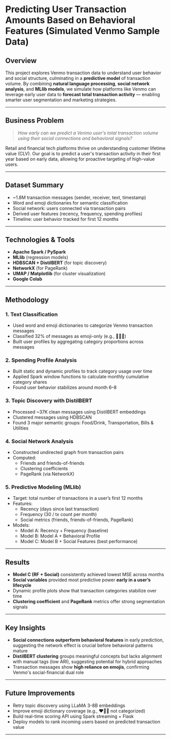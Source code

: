 # Predicting User Transaction Amounts Based on Behavioral Features (Simulated Venmo Sample Data)

## Overview
This project explores Venmo transaction data to understand user behavior and social structure, culminating in a **predictive model** of transaction volume. By combining **natural language processing**, **social network analysis**, and **MLlib models**, we simulate how platforms like Venmo can leverage early user data to **forecast total transaction activity** — enabling smarter user segmentation and marketing strategies.

---

## Business Problem
> _How early can we predict a Venmo user's total transaction volume using their social connections and behavioral signals?_
 
Retail and financial tech platforms thrive on understanding customer lifetime value (CLV). Our goal is to predict a user's transaction activity in their first year based on early data, allowing for proactive targeting of high-value users.

---

## Dataset Summary
- ~1.8M transaction messages (sender, receiver, text, timestamp)
- Word and emoji dictionaries for semantic classification
- Social network: users connected via transaction pairs
- Derived user features (recency, frequency, spending profiles)
- Timeline: user behavior tracked for first 12 months


---

## Technologies & Tools
- **Apache Spark / PySpark**
- **MLlib** (regression models)
- **HDBSCAN + DistilBERT** (for topic discovery)
- **NetworkX** (for PageRank)
- **UMAP / Matplotlib** (for cluster visualization)
- **Google Colab**


---

## Methodology

### 1. **Text Classification**
- Used word and emoji dictionaries to categorize Venmo transaction messages
- Classified 32% of messages as emoji-only (e.g., 🍕💸🎉)
- Built user profiles by aggregating category proportions across messages

### 2. **Spending Profile Analysis**
- Built static and dynamic profiles to track category usage over time
- Applied Spark window functions to calculate monthly cumulative category shares
- Found user behavior stabilizes around month 6–8

### 3. **Topic Discovery with DistilBERT**
- Processed ~37K clean messages using DistilBERT embeddings
- Clustered messages using HDBSCAN
- Found 3 major semantic groups: Food/Drink, Transportation, Bills & Utilities

### 4. **Social Network Analysis**
- Constructed undirected graph from transaction pairs
- Computed:
  - Friends and friends-of-friends
  - Clustering coefficients
  - PageRank (via NetworkX)

### 5. **Predictive Modeling (MLlib)**
- Target: total number of transactions in a user’s first 12 months
- Features:
  - Recency (days since last transaction)
  - Frequency (30 / tx count per month)
  - Social metrics (friends, friends-of-friends, PageRank)
- Models:
  - Model A: Recency + Frequency (baseline)
  - Model B: Model A + Behavioral Profile
  - Model C: Model B + Social Features (best performance)

---

## Results

- **Model C (RF + Social)** consistently achieved lowest MSE across months
- **Social variables** provided most predictive power **early in a user’s lifecycle**
- Dynamic profile plots show that transaction categories stabilize over time
- **Clustering coefficient** and **PageRank** metrics offer strong segmentation signals

---

## Key Insights

- **Social connections outperform behavioral features** in early prediction, suggesting the network effect is crucial before behavioral patterns mature
- **DistilBERT clustering** groups meaningful concepts but lacks alignment with manual tags (low ARI), suggesting potential for hybrid approaches
- Transaction messages show **high reliance on emojis**, confirming Venmo's social-financial dual role

---

## Future Improvements

- Retry topic discovery using LLaMA 3-8B embeddings
- Improve emoji dictionary coverage (e.g., ❤️💸🎈 not categorized)
- Build real-time scoring API using Spark streaming + Flask
- Deploy models to rank incoming users based on predicted transaction value

---







